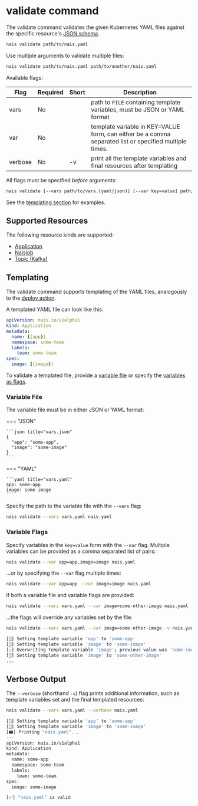 # validate command

The validate command validates the given Kubernetes YAML files against the specific resource's [JSON schema](../../appendix/json-schema.md).

```bash
nais validate path/to/nais.yaml
```

Use multiple arguments to validate multiple files:

```bash
nais validate path/to/nais.yaml path/to/another/nais.yaml
```

Available flags:

| Flag    | Required | Short | Description                                                                                            |
|---------|----------|-------|--------------------------------------------------------------------------------------------------------|
| vars    | No       |       | path to `FILE` containing template variables, must be JSON or YAML format                              |
| var     | No       |       | template variable in KEY=VALUE form, can either be a comma separated list or specified multiple times. |
| verbose | No       | -v    | print all the template variables and final resources after templating                                  |

All flags must be specified _before_ arguments:

```bash
nais validate [--vars path/to/vars.(yaml|json)] [--var key=value] path/to/nais.yaml 
```

See the [templating section](#templating) for examples.

## Supported Resources

The following resource kinds are supported:

- [Application](../../nais-application/example.md)
- [Naisjob](../../naisjob/example.md)
- [Topic (Kafka)](../../persistence/kafka/topic_example.md)

## Templating

The validate command supports templating of the YAML files, analogously to the [deploy action](../../deployment/README.md#templating).

A templated YAML file can look like this:

```yaml title="nais.yaml"
apiVersion: nais.io/v1alpha1
kind: Application
metadata:
  name: {{app}}
  namespace: some-team
  labels:
    team: some-team
spec:
  image: {{image}}
```

To validate a templated file, provide a [variable file](#variable-file) or specify the [variables as flags](#variable-flags).

### Variable File

The variable file must be in either JSON or YAML format:

=== "JSON"

    ```json title="vars.json"
    {
      "app": "some-app",
      "image": "some-image"
    }
    ```

=== "YAML"

    ```yaml title="vars.yaml"
    app: some-app
    image: some-image
    ```

Specify the path to the variable file with the `--vars` flag:

```bash
nais validate --vars vars.yaml nais.yaml
```

### Variable Flags

Specify variables in the `key=value` form with the `--var` flag.
Multiple variables can be provided as a comma separated list of pairs:

```bash
nais validate --var app=app,image=image nais.yaml
```

...or by specifying the `--var` flag multiple times:

```bash
nais validate --var app=app --var image=image nais.yaml
```

If both a variable file and variable flags are provided:

```bash
nais validate --vars vars.yaml --var image=some-other-image nais.yaml
```

...the flags will override any variables set by the file:

```bash
nais validate --vars vars.yaml --var image=some-other-image -v nais.yaml

[📝] Setting template variable 'app' to 'some-app'
[📝] Setting template variable 'image' to 'some-image'
[⚠️] Overwriting template variable 'image'; previous value was 'some-image'
[📝] Setting template variable 'image' to 'some-other-image'
...
```

## Verbose Output

The `--verbose` (shorthand `-v`) flag prints additional information, such as template variables set and the final templated resources:

```bash
nais validate --vars vars.yaml --verbose nais.yaml
```

```bash
[📝] Setting template variable 'app' to 'some-app'
[📝] Setting template variable 'image' to 'some-image'
[🖨️] Printing "nais.yaml"...
---
apiVersion: nais.io/v1alpha1
kind: Application
metadata:
  name: some-app
  namespace: some-team
  labels:
    team: some-team
spec:
  image: some-image

[✅] "nais.yaml" is valid
```
